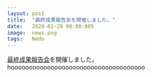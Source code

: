 ```yaml
---
layout: post
title:  "最終成果報告会を開催しました。"
date:   2020-01-29 00:00:005
image:  news.png
tags:   Nedo
---
```


[最終成果報告会](https://robo-marc.github.io/final_report)を開催しました。
hooooooooooooooooooooooooooooooooooooo
